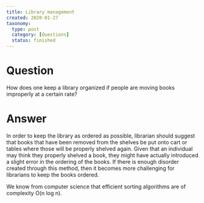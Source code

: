 ```yaml
---
title: Library management
created: 2020-01-27
taxonomy:
  type: post
  category: [Questions]
  status: finished
---
```


# Question
How does one keep a library organized if people are moving books improperly at a certain rate?

# Answer
In order to keep the library as ordered as possible, librarian should suggest that books that have been removed from the shelves be put onto cart or tables where those will be properly shelved again. Given that an individual may think they properly shelved a book, they might have actually introduced a slight error in the ordering of the books. If there is enough disorder created through this method, then it becomes more challenging for librarians to keep the books ordered.

We know from computer science that efficient sorting algorithms are of complexity O(n log n).
